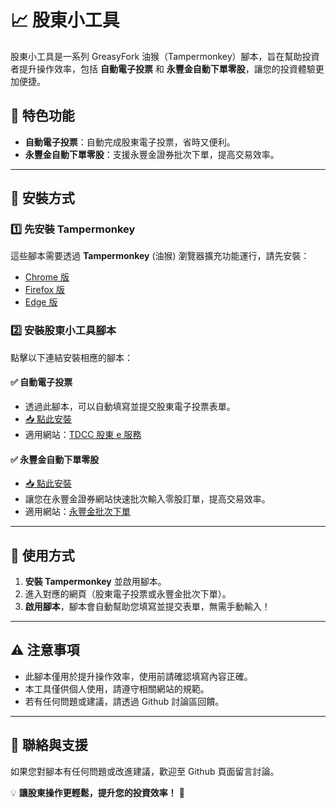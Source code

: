 # 📈 股東小工具

股東小工具是一系列 GreasyFork 油猴（Tampermonkey）腳本，旨在幫助投資者提升操作效率，包括 **自動電子投票** 和 **永豐金自動下單零股**，讓您的投資體驗更加便捷。

## 🚀 特色功能

- **自動電子投票**：自動完成股東電子投票，省時又便利。
- **永豐金自動下單零股**：支援永豐金證券批次下單，提高交易效率。

---

## 📌 安裝方式

### 1️⃣ 先安裝 Tampermonkey

這些腳本需要透過 **Tampermonkey** (油猴) 瀏覽器擴充功能運行，請先安裝：

- [Chrome 版](https://chrome.google.com/webstore/detail/tampermonkey/dhdgffkkebhmkfjojejmpbldmpobfkfo)
- [Firefox 版](https://addons.mozilla.org/zh-TW/firefox/addon/tampermonkey/)
- [Edge 版](https://microsoftedge.microsoft.com/addons/detail/tampermonkey/iikmkjmpaadaobahmlepeloendndfphd)

### 2️⃣ 安裝股東小工具腳本

點擊以下連結安裝相應的腳本：

#### ✅ 自動電子投票

- 透過此腳本，可以自動填寫並提交股東電子投票表單。
- [📥 點此安裝](https://greasyfork.org/zh-TW/scripts/530187-%E9%9B%BB%E5%AD%90%E6%8A%95%E7%A5%A8%E8%87%AA%E5%8B%95%E6%8A%95%E7%A5%A8)
- 適用網站：[TDCC 股東 e 服務](https://stockservices.tdcc.com.tw/evote/shareholder/000/tc_estock_welshas_tmp.html)

#### ✅ 永豐金自動下單零股

- [📥 點此安裝](https://greasyfork.org/zh-TW/scripts/530246-%E8%87%AA%E5%8B%95%E4%B8%8B%E5%96%AE%E9%9B%B6%E8%82%A1)
- 讓您在永豐金證券網站快速批次輸入零股訂單，提高交易效率。
- 適用網站：[永豐金批次下單](https://www.sinotrade.com.tw/newweb/Batch_Order/)

---

## 📖 使用方式

1. **安裝 Tampermonkey** 並啟用腳本。
2. 進入對應的網頁（股東電子投票或永豐金批次下單）。
3. **啟用腳本**，腳本會自動幫助您填寫並提交表單，無需手動輸入！

---

## ⚠️ 注意事項

- 此腳本僅用於提升操作效率，使用前請確認填寫內容正確。
- 本工具僅供個人使用，請遵守相關網站的規範。
- 若有任何問題或建議，請透過 Github 討論區回饋。

---

## 🤝 聯絡與支援

如果您對腳本有任何問題或改進建議，歡迎至 Github 頁面留言討論。

💡 **讓股東操作更輕鬆，提升您的投資效率！** 🚀
